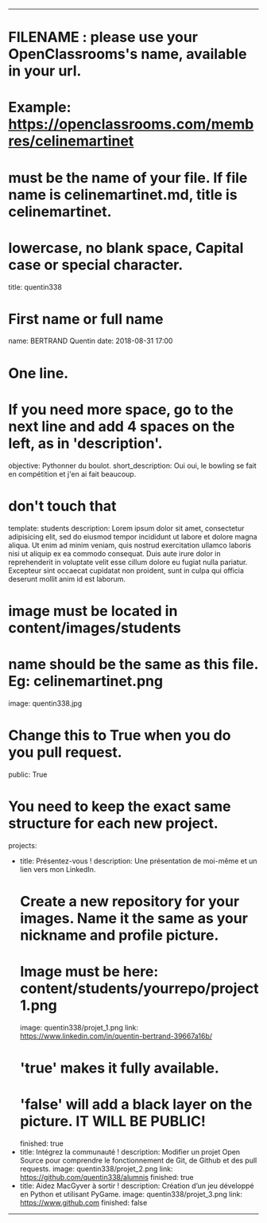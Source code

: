 ---

# FILENAME : please use your OpenClassrooms's name, available in your url.
# Example: https://openclassrooms.com/membres/celinemartinet
# must be the name of your file. If file name is celinemartinet.md, title is celinemartinet.
# lowercase, no blank space, Capital case or special character.
title: quentin338

# First name or full name
name: BERTRAND Quentin
date: 2018-08-31 17:00

# One line.
# If you need more space, go to the next line and add 4 spaces on the left, as in 'description'.
objective: Pythonner du boulot.
short_description: Oui oui, le bowling se fait en compétition et j'en ai fait beaucoup.

# don't touch that
template: students
description:
    Lorem ipsum dolor sit amet, consectetur adipisicing elit, sed do eiusmod
    tempor incididunt ut labore et dolore magna aliqua. Ut enim ad minim veniam,
    quis nostrud exercitation ullamco laboris nisi ut aliquip ex ea commodo
    consequat. Duis aute irure dolor in reprehenderit in voluptate velit esse
    cillum dolore eu fugiat nulla pariatur. Excepteur sint occaecat cupidatat non
    proident, sunt in culpa qui officia deserunt mollit anim id est laborum.

# image must be located in content/images/students
# name should be the same as this file. Eg: celinemartinet.png
image: quentin338.jpg

# Change this to True when you do you pull request.
public: True

# You need to keep the exact same structure for each new project.
projects:
  - title: Présentez-vous !
    description: Une présentation de moi-même et un lien vers mon LinkedIn.
    # Create a new repository for your images. Name it the same as your nickname and profile picture.
    # Image must be here: content/students/yourrepo/project1.png
    image: quentin338/projet_1.png
    link: https://www.linkedin.com/in/quentin-bertrand-39667a16b/
    # 'true' makes it fully available.
    # 'false' will add a black layer on the picture. IT WILL BE PUBLIC!
    finished: true
  - title: Intégrez la communauté !
    description: Modifier un projet Open Source pour comprendre le fonctionnement de Git, de Github et des pull requests. 
    image: quentin338/projet_2.png
    link: https://github.com/quentin338/alumnis
    finished: true
  - title: Aidez MacGyver à sortir !
    description: Création d’un jeu développé en Python et utilisant PyGame.
    image: quentin338/projet_3.png
    link: https://www.github.com
    finished: false
---